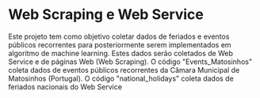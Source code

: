 # Web Scraping e Web Service
Este projeto tem como objetivo coletar dados de feriados e eventos públicos recorrentes para posteriormente serem implementados em algoritmo de machine learning. Estes dados serão coletados de Web Service e de páginas Web (Web Scraping). 
O código "Events_Matosinhos" coleta dados de eventos públicos recorrentes da Câmara Municipal de Matosinhos (Portugal). O código "national_holidays" coleta dados de feriados nacionais do Web Service

